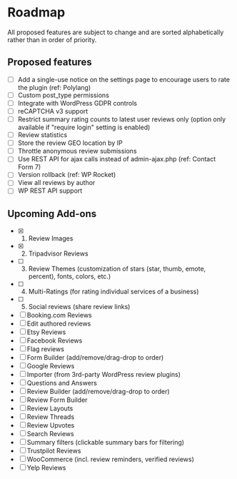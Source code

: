 # Roadmap

All proposed features are subject to change and are sorted alphabetically rather than in order of priority.

## Proposed features

- [ ] Add a single-use notice on the settings page to encourage users to rate the plugin (ref: Polylang)
- [ ] Custom post_type permissions
- [ ] Integrate with WordPress GDPR controls
- [ ] reCAPTCHA v3 support
- [ ] Restrict summary rating counts to latest user reviews only (option only available if "require login" setting is enabled)
- [ ] Review statistics
- [ ] Store the review GEO location by IP
- [ ] Throttle anonymous review submissions
- [ ] Use REST API for ajax calls instead of admin-ajax.php (ref: Contact Form 7)
- [ ] Version rollback (ref: WP Rocket)
- [ ] View all reviews by author
- [ ] WP REST API support

## Upcoming Add-ons

- [x] 1. Review Images
- [x] 2. Tripadvisor Reviews
- [ ] 3. Review Themes (customization of stars (star, thumb, emote, percent), fonts, colors, etc.)
- [ ] 4. Multi-Ratings (for rating individual services of a business)
- [ ] 5. Social reviews (share review links)
- [ ] Booking.com Reviews
- [ ] Edit authored reviews
- [ ] Etsy Reviews
- [ ] Facebook Reviews
- [ ] Flag reviews
- [ ] Form Builder (add/remove/drag-drop to order)
- [ ] Google Reviews
- [ ] Importer (from 3rd-party WordPress review plugins)
- [ ] Questions and Answers
- [ ] Review Builder (add/remove/drag-drop to order)
- [ ] Review Form Builder
- [ ] Review Layouts
- [ ] Review Threads
- [ ] Review Upvotes
- [ ] Search Reviews
- [ ] Summary filters (clickable summary bars for filtering)
- [ ] Trustpilot Reviews
- [ ] WooCommerce (incl. review reminders, verified reviews)
- [ ] Yelp Reviews
